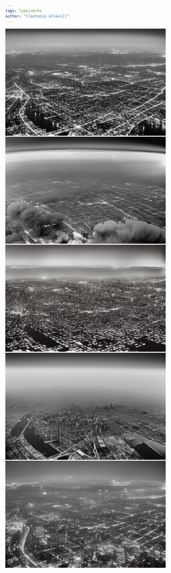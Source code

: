 ```yaml
---
tags: type/works
author: "[[antonio allevi]]"
---
```

<img src="assets\ai em landscapes\2328750455_a_photo_of_a_really_big_city___from_above__on_fire__black_and_white__by_quentin_tarantino.png"/>
<img src="assets\ai em landscapes\2328750455_a_photo_of_a_really_big_city___from_above__on_fire__black_and_white__nuclear_test.png"/>
<img src="assets\ai em landscapes\2328750455_a_photo_of_a_really_big_city___from_above__on_fire__by_andres_serrano_pablo_picasso_quentin_tarantino(1).png"/>
<img src="assets\ai em landscapes\2328750455_a_photo_of_a_really_big_city___from_above__vintage_airplane_photo__foggy__black_and_white__by_quentin_tarantino.png"/>
<img src="assets\ai em landscapes\2328750455_a_photo_of_a_really_big_city___from_above__on_fire__by_quentin_tarantino.png"/>
